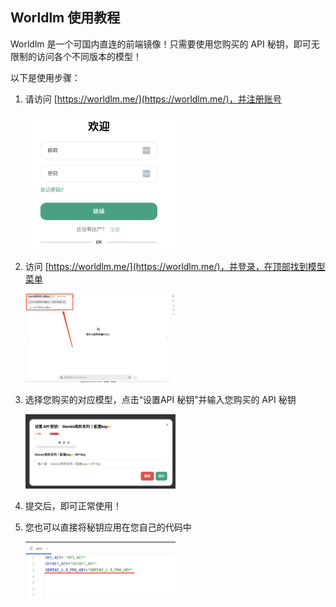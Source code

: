 ## Worldlm 使用教程

Worldlm 是一个可国内直连的前端镜像！只需要使用您购买的 API 秘钥，即可无限制的访问各个不同版本的模型！

以下是使用步骤：

1. 请访问 [https://worldlm.me/](https://worldlm.me/)，并注册账号

   <img src="https://github.com/WorldLM/worldlm-ecosystem-docs/blob/xy-docs/docs/materials/image-20241118184901167.png" alt="注册账号" width="50%" />

2. 访问 [https://worldlm.me/](https://worldlm.me/)，并登录，在顶部找到模型菜单

   <img src="https://github.com/WorldLM/worldlm-ecosystem-docs/blob/xy-docs/docs/materials/image-20241118183700668.png" alt="模型菜单" width="50%" />

3. 选择您购买的对应模型，点击“设置API 秘钥”并输入您购买的 API 秘钥

   <img src="https://github.com/WorldLM/worldlm-ecosystem-docs/blob/xy-docs/docs/materials/image-20241118183821365.png" alt="设置API秘钥" width="50%" />

4. 提交后，即可正常使用！

5. 您也可以直接将秘钥应用在您自己的代码中

   <img src="https://github.com/WorldLM/worldlm-ecosystem-docs/blob/xy-docs/docs/materials/image-20241118184118273.png" alt="代码示例" width="50%" />
